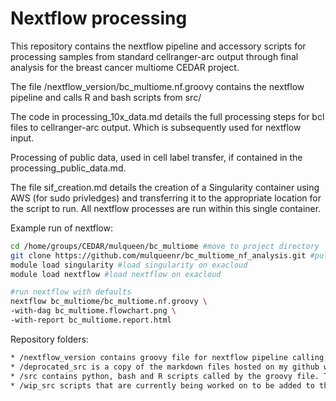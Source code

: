 # Nextflow processing

This repository contains the nextflow pipeline and accessory scripts for processing samples from standard cellranger-arc output through final analysis for the breast cancer multiome CEDAR project. 

The file /nextflow_version/bc_multiome.nf.groovy contains the nextflow pipeline and calls R and bash scripts from src/

The code in processing_10x_data.md details the full processing steps for bcl files to cellranger-arc output. Which is subsequently used for nextflow input.

Processing of public data, used in cell label transfer, if contained in the processing_public_data.md.

The file sif_creation.md details the creation of a Singularity container using AWS (for sudo privledges) and transferring it to the appropriate location for the script to run. All nextflow processes are run within this single container.

Example run of nextflow:
```bash
cd /home/groups/CEDAR/mulqueen/bc_multiome #move to project directory
git clone https://github.com/mulqueenr/bc_multiome_nf_analysis.git #pull github repo
module load singularity #load singularity on exacloud
module load nextflow #load nextflow on exacloud

#run nextflow with defaults
nextflow bc_multiome/bc_multiome.nf.groovy \
-with-dag bc_multiome.flowchart.png \
-with-report bc_multiome.report.html 
```

Repository folders:
```bash
* /nextflow_version contains groovy file for nextflow pipeline calling, the nextflow.config file for using the singularity container, and details about the creation of the container.
* /deprocated_src is a copy of the markdown files hosted on my github webpage for reference, these should be considered deprocated but they also contain archival comments and thoughts that might be helpful.
* /src contains python, bash and R scripts called by the groovy file. These are copied to /home/groups/CEDAR/mulqueen/bc_multiome/bc_multiome_nf_analysis/src for running on exacloud via the git clone command above.
* /wip_src scripts that are currently being worked on to be added to the pipeline.
```
